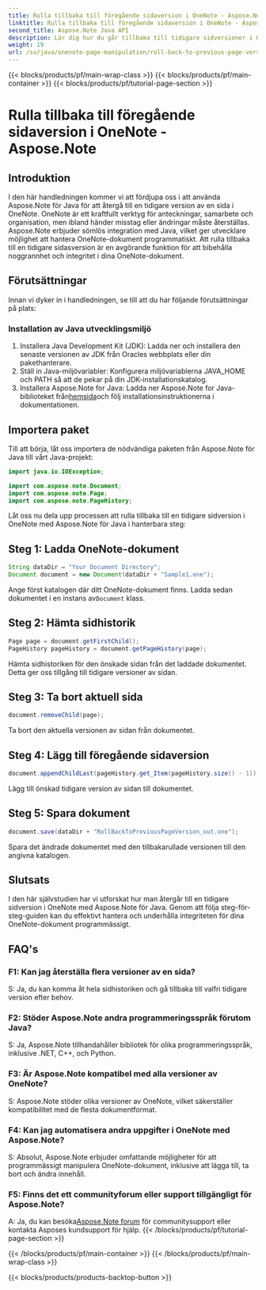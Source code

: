 ```yaml
---
title: Rulla tillbaka till föregående sidaversion i OneNote - Aspose.Note
linktitle: Rulla tillbaka till föregående sidaversion i OneNote - Aspose.Note
second_title: Aspose.Note Java API
description: Lär dig hur du går tillbaka till tidigare sidversioner i OneNote med Aspose.Note för Java. Följ denna steg-för-steg-guide för effektiv dokumenthantering.
weight: 19
url: /sv/java/onenote-page-manipulation/roll-back-to-previous-page-version/
---
```


{{< blocks/products/pf/main-wrap-class >}}
{{< blocks/products/pf/main-container >}}
{{< blocks/products/pf/tutorial-page-section >}}

# Rulla tillbaka till föregående sidaversion i OneNote - Aspose.Note

## Introduktion

I den här handledningen kommer vi att fördjupa oss i att använda Aspose.Note för Java för att återgå till en tidigare version av en sida i OneNote. OneNote är ett kraftfullt verktyg för anteckningar, samarbete och organisation, men ibland händer misstag eller ändringar måste återställas. Aspose.Note erbjuder sömlös integration med Java, vilket ger utvecklare möjlighet att hantera OneNote-dokument programmatiskt. Att rulla tillbaka till en tidigare sidasversion är en avgörande funktion för att bibehålla noggrannhet och integritet i dina OneNote-dokument.

## Förutsättningar

Innan vi dyker in i handledningen, se till att du har följande förutsättningar på plats:

### Installation av Java utvecklingsmiljö
1. Installera Java Development Kit (JDK): Ladda ner och installera den senaste versionen av JDK från Oracles webbplats eller din pakethanterare.
2. Ställ in Java-miljövariabler: Konfigurera miljövariablerna JAVA_HOME och PATH så att de pekar på din JDK-installationskatalog.
3.  Installera Aspose.Note for Java: Ladda ner Aspose.Note for Java-biblioteket från[hemsida](https://purchase.aspose.com/buy)och följ installationsinstruktionerna i dokumentationen.

## Importera paket

Till att börja, låt oss importera de nödvändiga paketen från Aspose.Note för Java till vårt Java-projekt:

```java
import java.io.IOException;

import com.aspose.note.Document;
import com.aspose.note.Page;
import com.aspose.note.PageHistory;
```

Låt oss nu dela upp processen att rulla tillbaka till en tidigare sidversion i OneNote med Aspose.Note för Java i hanterbara steg:

## Steg 1: Ladda OneNote-dokument
```java
String dataDir = "Your Document Directory";
Document document = new Document(dataDir + "Sample1.one");
```
 Ange först katalogen där ditt OneNote-dokument finns. Ladda sedan dokumentet i en instans av`Document` klass.

## Steg 2: Hämta sidhistorik
```java
Page page = document.getFirstChild();
PageHistory pageHistory = document.getPageHistory(page);
```
Hämta sidhistoriken för den önskade sidan från det laddade dokumentet. Detta ger oss tillgång till tidigare versioner av sidan.

## Steg 3: Ta bort aktuell sida
```java
document.removeChild(page);
```
Ta bort den aktuella versionen av sidan från dokumentet.

## Steg 4: Lägg till föregående sidaversion
```java
document.appendChildLast(pageHistory.get_Item(pageHistory.size() - 1));
```
Lägg till önskad tidigare version av sidan till dokumentet.

## Steg 5: Spara dokument
```java
document.save(dataDir + "RollBackToPreviousPageVersion_out.one");
```
Spara det ändrade dokumentet med den tillbakarullade versionen till den angivna katalogen.

## Slutsats

I den här självstudien har vi utforskat hur man återgår till en tidigare sidversion i OneNote med Aspose.Note för Java. Genom att följa steg-för-steg-guiden kan du effektivt hantera och underhålla integriteten för dina OneNote-dokument programmässigt.

## FAQ's

### F1: Kan jag återställa flera versioner av en sida?

S: Ja, du kan komma åt hela sidhistoriken och gå tillbaka till valfri tidigare version efter behov.

### F2: Stöder Aspose.Note andra programmeringsspråk förutom Java?

S: Ja, Aspose.Note tillhandahåller bibliotek för olika programmeringsspråk, inklusive .NET, C++, och Python.

### F3: Är Aspose.Note kompatibel med alla versioner av OneNote?

S: Aspose.Note stöder olika versioner av OneNote, vilket säkerställer kompatibilitet med de flesta dokumentformat.

### F4: Kan jag automatisera andra uppgifter i OneNote med Aspose.Note?

S: Absolut, Aspose.Note erbjuder omfattande möjligheter för att programmässigt manipulera OneNote-dokument, inklusive att lägga till, ta bort och ändra innehåll.

### F5: Finns det ett communityforum eller support tillgängligt för Aspose.Note?

 A: Ja, du kan besöka[Aspose.Note forum](https://forum.aspose.com/c/note/28) för communitysupport eller kontakta Asposes kundsupport för hjälp.
{{< /blocks/products/pf/tutorial-page-section >}}

{{< /blocks/products/pf/main-container >}}
{{< /blocks/products/pf/main-wrap-class >}}

{{< blocks/products/products-backtop-button >}}

